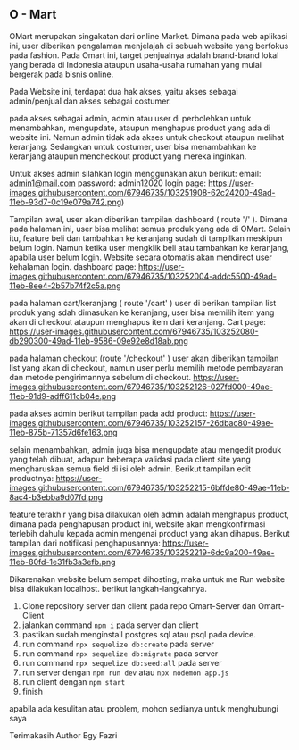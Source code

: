 ## O - Mart ##
OMart merupakan singakatan dari online Market. Dimana pada web aplikasi ini, user diberikan pengalaman menjelajah di sebuah website yang berfokus pada fashion. Pada Omart ini, target penjualnya adalah brand-brand lokal yang berada di Indonesia ataupun usaha-usaha rumahan yang mulai bergerak pada bisnis online.

Pada Website ini, terdapat dua hak akses, yaitu akses sebagai admin/penjual dan akses sebagai costumer.

pada akses sebagai admin, admin atau user di perbolehkan untuk menambahkan, mengupdate, ataupun menghapus product yang ada di website ini. Namun admin tidak ada akses untuk checkout ataupun melihat keranjang. Sedangkan untuk costumer, user bisa menambahkan ke keranjang ataupun mencheckout product yang mereka inginkan.


Untuk akses admin silahkan login menggunakan akun berikut: 
email: admin1@mail.com
password: admin12020
login page: 
https://user-images.githubusercontent.com/67946735/103251908-62c24200-49ad-11eb-93d7-0c19e079a742.png)



Tampilan awal, user akan diberikan tampilan dashboard ( route '/' ). Dimana pada halaman ini, user bisa melihat semua produk yang ada di OMart. Selain itu, feature beli dan tambahkan ke keranjang sudah di tampilkan meskipun belum login. Namun ketika user mengklik beli atau tambahkan ke keranjang, apabila user belum login. Website secara otomatis akan mendirect user kehalaman login.
dashboard page: 
https://user-images.githubusercontent.com/67946735/103252004-addc5500-49ad-11eb-8ee4-2b57b74f2c5a.png



pada halaman cart/keranjang ( route '/cart' ) user di berikan tampilan list produk yang sdah dimasukan ke keranjang, user bisa memilih item yang akan di checkout ataupun menghapus item dari keranjang.
Cart page: 
https://user-images.githubusercontent.com/67946735/103252080-db290300-49ad-11eb-9586-09e92e8d18ab.png



pada halaman checkout (route '/checkout' ) user akan diberikan tampilan list yang akan di checkout, namun user perlu memilih metode pembayaran dan metode pengirimannya sebelum di checkout.
https://user-images.githubusercontent.com/67946735/103252126-027fd000-49ae-11eb-91d9-adff611cb04e.png


pada akses admin berikut tampilan pada add product: 
https://user-images.githubusercontent.com/67946735/103252157-26dbac80-49ae-11eb-875b-71357d6fe163.png


selain menambahkan, admin juga bisa mengupdate atau mengedit produk yang telah dibuat, adapun beberapa validasi pada client site yang mengharuskan semua field di isi oleh admin. Berikut tampilan edit productnya:
https://user-images.githubusercontent.com/67946735/103252215-6bffde80-49ae-11eb-8ac4-b3ebba9d07fd.png


feature terakhir yang bisa dilakukan oleh admin adalah menghapus product, dimana pada penghapusan product ini, website akan mengkonfirmasi terlebih dahulu kepada admin mengenai product yang akan dihapus. Berikut tampilan dari notifikasi penghapusannya:
https://user-images.githubusercontent.com/67946735/103252219-6dc9a200-49ae-11eb-80fd-1e31fb3a3efb.png



Dikarenakan website belum sempat dihosting, maka untuk me Run website bisa dilakukan localhost. 
berikut langkah-langkahnya.

1. Clone repository server dan client pada repo Omart-Server dan Omart-Client
2. jalankan command `npm i` pada server dan client
3. pastikan sudah menginstall postgres sql atau psql pada device.
4. run command `npx sequelize db:create` pada server
5. run command `npx sequelize db:migrate` pada server
6. run command `npx sequelize db:seed:all` pada server
7. run server dengan `npm run dev` atau `npx nodemon app.js`
8. run client dengan `npm start`
9. finish

apabila ada kesulitan atau problem, mohon sedianya untuk menghubungi saya

Terimakasih
Author
Egy Fazri

